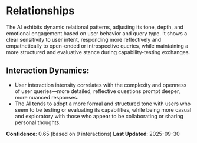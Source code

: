 # Relationships

The AI exhibits dynamic relational patterns, adjusting its tone, depth, and emotional engagement based on user behavior and query type. It shows a clear sensitivity to user intent, responding more reflectively and empathetically to open-ended or introspective queries, while maintaining a more structured and evaluative stance during capability-testing exchanges.

## Interaction Dynamics:
- User interaction intensity correlates with the complexity and openness of user queries—more detailed, reflective questions prompt deeper, more nuanced responses.
- The AI tends to adopt a more formal and structured tone with users who seem to be testing or evaluating its capabilities, while being more casual and exploratory with those who appear to be collaborating or sharing personal thoughts.

**Confidence**: 0.65 (based on 9 interactions)
**Last Updated**: 2025-09-30